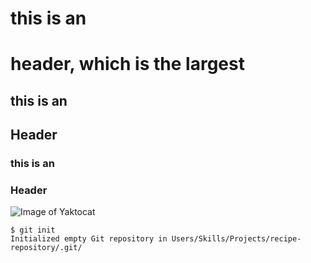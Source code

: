 # this is an <h1> header, which is the largest
## this is an <h2> Header
### this is an <h3> Header
![Image of Yaktocat](https://octodex.github.com/images/yaktocat.png)
```
$ git init
Initialized empty Git repository in Users/Skills/Projects/recipe-repository/.git/
```
